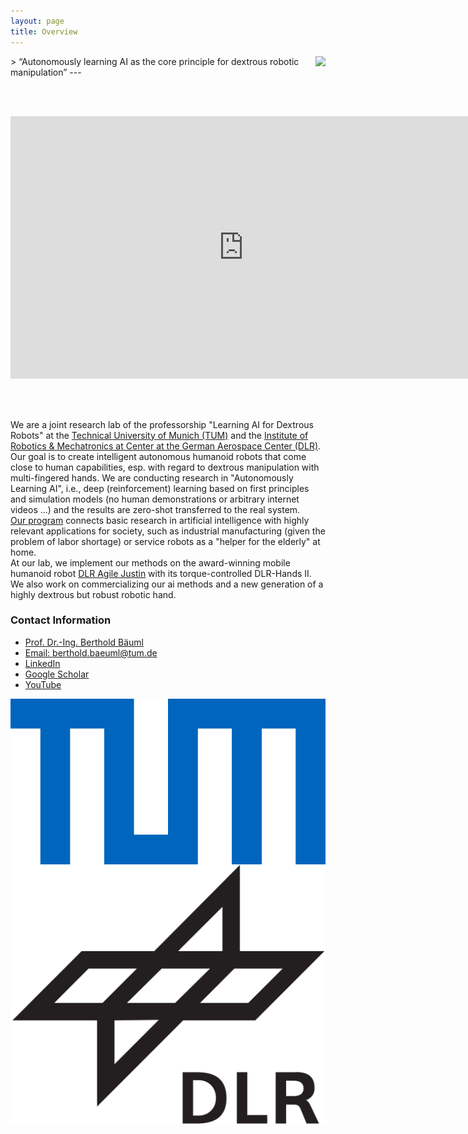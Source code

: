 ```yaml
---
layout: page
title: Overview
---
```



<img align="right" src="../assets/imgs/affiliations/aidx-lab.jpg" class="aidx"> 
>  “Autonomously learning AI as the core principle for dextrous robotic manipulation”
---


<br/><br/>

<p align="center">
<iframe class="youtube-video" width="746" height="420" src="https://www.youtube.com/embed/CZBMXDM1_Tk?si=gYn4CwDU74y5kuEi" title="YouTube video player" frameborder="0" allow="accelerometer; autoplay; clipboard-write; encrypted-media; gyroscope; picture-in-picture; web-share" allowfullscreen></iframe>
</p>

<br/><br/>


We are a joint research lab of the professorship "Learning AI for Dextrous Robots" at the [Technical University of Munich (TUM)](https://www.cit.tum.de/cit/startseite/) and the [Institute of Robotics & Mechatronics at Center at the German Aerospace Center (DLR)](https://www.dlr.de/de/rm/forschung/robotersysteme/humanoide/agile-justin).\
Our goal is to create intelligent autonomous humanoid robots that come close to human capabilities, esp. with regard to dextrous manipulation with multi-fingered hands. We are conducting research in "Autonomously Learning AI", i.e., deep (reinforcement) learning based on first principles and simulation models (no human demonstrations or arbitrary internet videos ...) and the results are zero-shot transferred to the real system.\
[Our program](_pages/research.md) connects basic research in artificial intelligence with highly relevant applications for society, such as industrial manufacturing (given the problem of labor shortage) or service robots as a "helper for the elderly" at home.\
At our lab, we implement our methods on the award-winning mobile humanoid robot [DLR Agile Justin](https://www.dlr.de/de/rm/forschung/robotersysteme/humanoide/agile-justin) with its torque-controlled DLR-Hands II. We also work on commercializing our ai methods and a new generation of a highly dextrous but robust robotic hand.

### Contact Information
* [Prof. Dr.-Ing. Berthold Bäuml](https://campus.tum.de/tumonline/pl/ui/$ctx;design=pl;header=max;lang=DE/visitenkarte.show_vcard?pPersonenId=716BA3488FEBED66&pPersonenGruppe=3)
* [Email: berthold.baeuml@tum.de](mailto:berthold.baeuml@tum.de)
* [LinkedIn](https://www.linkedin.com/in/berthold-bäuml-648b05288/)
* [Google Scholar](https://scholar.google.com/citations?hl=en&user=fjvpDsEAAAAJ&view_op=list_works&sortby=pubdate)
* [YouTube](https://youtube.com/playlist?list=PLbECwYTsgi4ZYIeFTpNmKQj4UHipQI_gT&feature=shared)

<img  align="left" src="../assets/imgs/affiliations/TUM.png" class="affiliation"> 
<img src="../assets/imgs/affiliations/DLR.png" class="affiliation">
